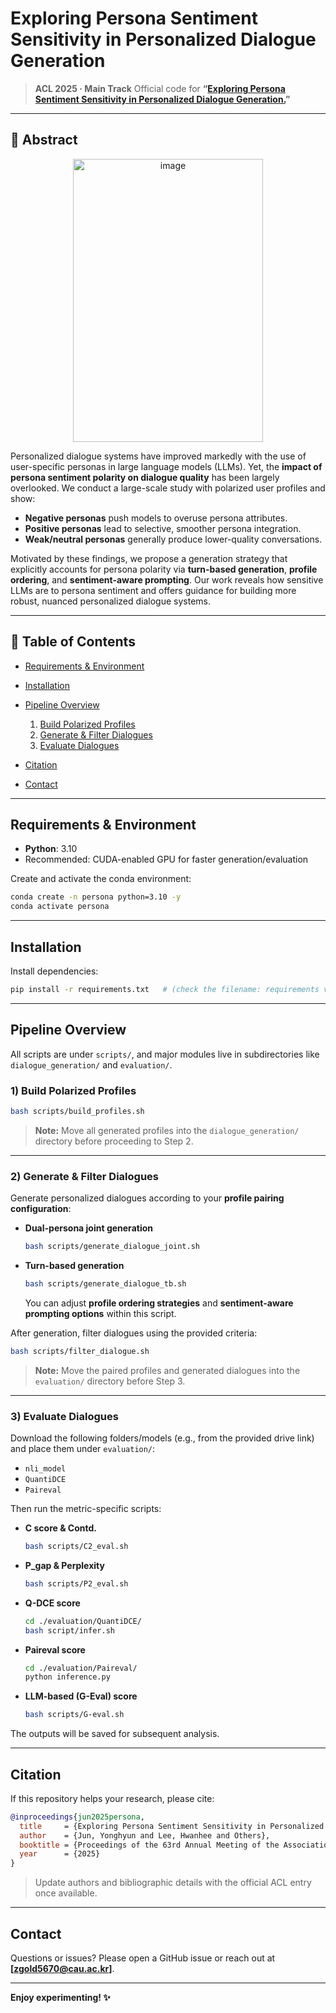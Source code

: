 # Exploring Persona Sentiment Sensitivity in Personalized Dialogue Generation

> **ACL 2025 · Main Track**
> Official code for **“[Exploring Persona Sentiment Sensitivity in Personalized Dialogue Generation.](https://aclanthology.org/2025.acl-long.900/)”**

---

## 📌 Abstract
<p align="center">
<img width="304" height="453" alt="image" src="https://github.com/user-attachments/assets/59bea0cf-bb69-47ed-ac75-d2ca64a40f72" />
</p>

Personalized dialogue systems have improved markedly with the use of user-specific personas in large language models (LLMs). Yet, the **impact of persona sentiment polarity on dialogue quality** has been largely overlooked. We conduct a large-scale study with polarized user profiles and show:

* **Negative personas** push models to overuse persona attributes.
* **Positive personas** lead to selective, smoother persona integration.
* **Weak/neutral personas** generally produce lower-quality conversations.

Motivated by these findings, we propose a generation strategy that explicitly accounts for persona polarity via **turn-based generation**, **profile ordering**, and **sentiment-aware prompting**. Our work reveals how sensitive LLMs are to persona sentiment and offers guidance for building more robust, nuanced personalized dialogue systems.

---

## 🧭 Table of Contents

* [Requirements & Environment](#requirements--environment)
* [Installation](#installation)
* [Pipeline Overview](#pipeline-overview)

  1. [Build Polarized Profiles](#1-build-polarized-profiles)
  2. [Generate & Filter Dialogues](#2-generate--filter-dialogues)
  3. [Evaluate Dialogues](#3-evaluate-dialogues)
* [Citation](#citation)
* [Contact](#contact)

---

## Requirements & Environment

* **Python**: 3.10
* Recommended: CUDA-enabled GPU for faster generation/evaluation

Create and activate the conda environment:

```bash
conda create -n persona python=3.10 -y
conda activate persona
```

---

## Installation

Install dependencies:

```bash
pip install -r requirements.txt   # (check the filename: requirements vs. requirments)
```

---

## Pipeline Overview

All scripts are under `scripts/`, and major modules live in subdirectories like `dialogue_generation/` and `evaluation/`.

### 1) Build Polarized Profiles

```bash
bash scripts/build_profiles.sh
```

> **Note:** Move all generated profiles into the `dialogue_generation/` directory before proceeding to Step 2.

---

### 2) Generate & Filter Dialogues

Generate personalized dialogues according to your **profile pairing configuration**:

* **Dual-persona joint generation**

  ```bash
  bash scripts/generate_dialogue_joint.sh
  ```

* **Turn-based generation**

  ```bash
  bash scripts/generate_dialogue_tb.sh
  ```

  You can adjust **profile ordering strategies** and **sentiment-aware prompting options** within this script.

After generation, filter dialogues using the provided criteria:

```bash
bash scripts/filter_dialogue.sh
```

> **Note:** Move the paired profiles and generated dialogues into the `evaluation/` directory before Step 3.

---

### 3) Evaluate Dialogues

Download the following folders/models (e.g., from the provided drive link) and place them under `evaluation/`:

* `nli_model`
* `QuantiDCE`
* `Paireval`

Then run the metric-specific scripts:

* **C score & Contd.**

  ```bash
  bash scripts/C2_eval.sh
  ```

* **P\_gap & Perplexity**

  ```bash
  bash scripts/P2_eval.sh
  ```

* **Q-DCE score**

  ```bash
  cd ./evaluation/QuantiDCE/
  bash script/infer.sh
  ```

* **Paireval score**

  ```bash
  cd ./evaluation/Paireval/
  python inference.py
  ```

* **LLM-based (G-Eval) score**

  ```bash
  bash scripts/G-eval.sh
  ```

The outputs will be saved for subsequent analysis.

---

## Citation

If this repository helps your research, please cite:

```bibtex
@inproceedings{jun2025persona,
  title     = {Exploring Persona Sentiment Sensitivity in Personalized Dialogue Generation},
  author    = {Jun, Yonghyun and Lee, Hwanhee and Others},
  booktitle = {Proceedings of the 63rd Annual Meeting of the Association for Computational Linguistics},
  year      = {2025}
}
```

> Update authors and bibliographic details with the official ACL entry once available.

---

## Contact

Questions or issues? Please open a GitHub issue or reach out at **\[zgold5670@cau.ac.kr]**.

---



**Enjoy experimenting! ✨**

